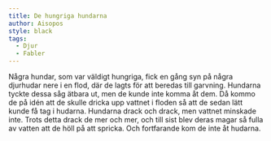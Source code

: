 ```yaml
---
title: De hungriga hundarna
author: Aisopos
style: black
tags:
  - Djur
  - Fabler
---
```


Några hundar, som var väldigt hungriga, fick en gång syn på några djurhudar nere i en flod, där de
lagts för att beredas till garvning. Hundarna tyckte dessa såg ätbara ut, men de kunde inte komma åt dem. Då kommo de på idén att de skulle dricka upp vattnet i floden så att de sedan lätt kunde få tag i hudarna. Hundarna drack och drack, men vattnet minskade inte. Trots detta drack de mer och mer, och till sist blev deras magar så fulla av vatten att de höll på att spricka. Och fortfarande kom de inte åt hudarna.
